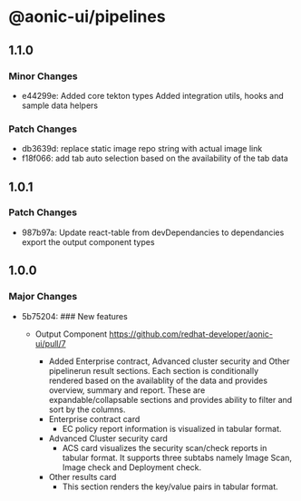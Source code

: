 # @aonic-ui/pipelines

## 1.1.0

### Minor Changes

- e44299e: Added core tekton types
  Added integration utils, hooks and sample data helpers

### Patch Changes

- db3639d: replace static image repo string with actual image link
- f18f066: add tab auto selection based on the availability of the tab data

## 1.0.1

### Patch Changes

- 987b97a: Update react-table from devDependancies to dependancies
  export the output component types

## 1.0.0

### Major Changes

- 5b75204: ### New features

  - Output Component https://github.com/redhat-developer/aonic-ui/pull/7

    - Added Enterprise contract, Advanced cluster security and Other pipelinerun result sections. Each section is conditionally rendered based on the availablity of the data and provides overview, summary and report. These are expandable/collapsable sections and provides ability to filter and sort by the columns.
    - Enterprise contract card
      - EC policy report information is visualized in tabular format.
    - Advanced Cluster security card
      - ACS card visualizes the security scan/check reports in tabular format. It supports three subtabs namely Image Scan, Image check and Deployment check.
    - Other results card
      - This section renders the key/value pairs in tabular format.
